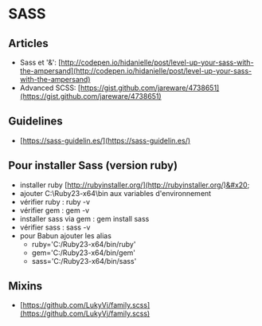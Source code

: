 # SASS

## Articles
* Sass et '&': [http://codepen.io/hidanielle/post/level-up-your-sass-with-the-ampersand](http://codepen.io/hidanielle/post/level-up-your-sass-with-the-ampersand)
* Advanced SCSS: [https://gist.github.com/jareware/4738651](https://gist.github.com/jareware/4738651)

## Guidelines
* [https://sass-guidelin.es/](https://sass-guidelin.es/)

## Pour installer Sass (version ruby)
* installer ruby [http://rubyinstaller.org/](http://rubyinstaller.org/)&#x20;
* ajouter C:\Ruby23-x64\bin aux variables d'environnement
* vérifier ruby : ruby -v
* vérifier gem : gem -v
* installer sass via gem : gem install sass
* vérifier sass : sass -v
* pour Babun ajouter les alias&#x20;
  * ruby='C:/Ruby23-x64/bin/ruby'
  * gem='C:/Ruby23-x64/bin/gem'
  * sass='C:/Ruby23-x64/bin/sass'

## Mixins
* [https://github.com/LukyVj/family.scss](https://github.com/LukyVj/family.scss)
